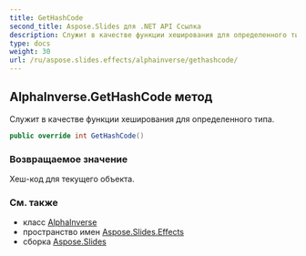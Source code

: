 ```yaml
---
title: GetHashCode
second_title: Aspose.Slides для .NET API Ссылка
description: Служит в качестве функции хеширования для определенного типа.
type: docs
weight: 30
url: /ru/aspose.slides.effects/alphainverse/gethashcode/
---
```


## AlphaInverse.GetHashCode метод

Служит в качестве функции хеширования для определенного типа.

```csharp
public override int GetHashCode()
```

### Возвращаемое значение

Хеш-код для текущего объекта.

### См. также

* класс [AlphaInverse](../../alphainverse)
* пространство имен [Aspose.Slides.Effects](../../alphainverse)
* сборка [Aspose.Slides](../../../)

<!-- DO NOT EDIT: сгенерировано xmldocmd для Aspose.Slides.dll -->